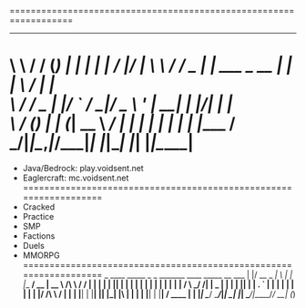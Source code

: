 ==================================================================
 __      __   _     _                _     __  __  _____ 
 \ \    / /  (_)   | |              | |   |  \/  |/ ____|
  \ \  / /__  _  __| |___  ___ _ __ | |_  | \  / | |     
   \ \/ / _ \| |/ _` / __|/ _ \ '_ \| __| | |\/| | |     
    \  / (_) | | (_| \__ \  __/ | | | |_  | |  | | |____ 
     \/ \___/|_|\__,_|___/\___|_| |_|\__| |_|  |_|\_____|
==================================================================
 - Java/Bedrock: play.voidsent.net
 - Eaglercraft: mc.voidsent.net
==================================================================
 - Cracked
 - Practice
 - SMP
 - Factions
 - Duels
 - MMORPG
==================================================================
       _  ____ _____ _   _   _______ ____  _____      __     ___ 
      | |/ __ \_   _| \ | | |__   __/ __ \|  __ \   /\\ \   / / |
      | | |  | || | |  \| |    | | | |  | | |  | | /  \\ \_/ /| |
  _   | | |  | || | | . ` |    | | | |  | | |  | |/ /\ \\   / | |
 | |__| | |__| || |_| |\  |    | | | |__| | |__| / ____ \| |  |_|
  \____/ \____/_____|_| \_|    |_|  \____/|_____/_/    \_\_|  (_)
